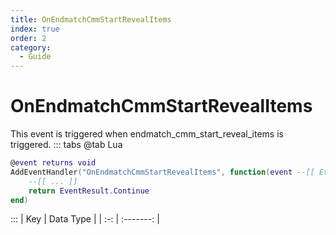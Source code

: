 ```yaml
---
title: OnEndmatchCmmStartRevealItems
index: true
order: 2
category:
  - Guide
---
```


# OnEndmatchCmmStartRevealItems
This event is triggered when endmatch_cmm_start_reveal_items is triggered.
::: tabs
@tab Lua
```lua
@event returns void
AddEventHandler("OnEndmatchCmmStartRevealItems", function(event --[[ Event ]])
    --[[ ... ]]
    return EventResult.Continue
end)
```

:::
| Key | Data Type |
| :-: | :-------: |